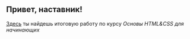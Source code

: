 ## Привет, наставник! 
<a href="[https://t.me/ephemeria](https://akilliana.github.io/result_html_css/)" target="_blank">Здесь</a> ты найдешь итоговую работу по курсу _Основы HTML&CSS для начинающих_
